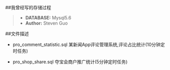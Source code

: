 ##我曾经写的存储过程
>- **DATABASE:** Mysql5.6 
>- **Author:** Steven Guo

##文件描述
+ pro_comment_statistic.sql 某新闻App评论管理系统,评论占比统计(10分钟定时任务)

+ pro_shop_share.sql 夺宝会商户推广统计(5分钟定时任务)
